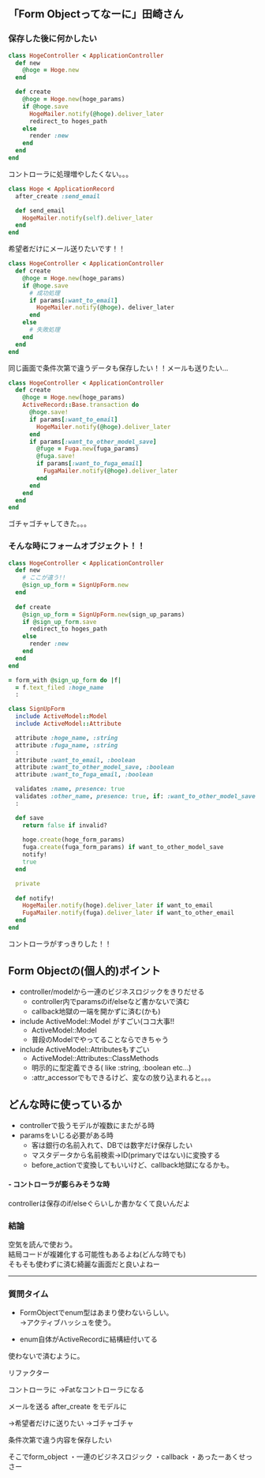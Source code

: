 ## 「Form Objectってなーに」田崎さん

### 保存した後に何かしたい
```ruby
class HogeController < ApplicationController
  def new
    @hoge = Hoge.new
  end

  def create
    @hoge = Hoge.new(hoge_params)
    if @hoge.save
      HogeMailer.notify(@hoge).deliver_later
      redirect_to hoges_path
    else
      render :new
    end
  end
end
```

コントローラに処理増やしたくない。。。
```ruby
class Hoge < ApplicationRecord
  after_create :send_email

  def send_email
    HogeMailer.notify(self).deliver_later
  end
end
```

希望者だけにメール送りたいです！！
```ruby
class HogeController < ApplicationController
  def create
    @hoge = Hoge.new(hoge_params)
    if @hoge.save
      # 成功処理
      if params[:want_to_email]
        HogeMailer.notify(@hoge). deliver_later
      end
    else
      # 失敗処理
    end
  end
end
```

同じ画面で条件次第で違うデータも保存したい！！メールも送りたい...
```ruby
class HogeController < ApplicationController
  def create
    @hoge = Hoge.new(hoge_params)
    ActiveRecord::Base.transaction do
      @hoge.save!
      if params[:want_to_email]
        HogeMailer.notify(@hoge).deliver_later
      end
      if params[:want_to_other_model_save]
        @fuge = Fuga.new(fuga_params)
        @fuga.save!
        if params[:want_to_fuga_email]
          FugaMailer.notify(@hoge).deliver_later
        end
      end
    end
  end
end
```

ゴチャゴチャしてきた。。。

### そんな時にフォームオブジェクト！！
```ruby
class HogeController < ApplicationController
  def new
    # ここが違う!!
    @sign_up_form = SignUpForm.new
  end
  
  def create
    @sign_up_form = SignUpForm.new(sign_up_params)
    if @sign_up_form.save
      redirect_to hoges_path
    else
      render :new
    end
  end
end
```

```ruby
= form_with @sign_up_form do |f|
  = f.text_filed :hoge_name
  :
```

```ruby
class SignUpForm
  include ActiveModel::Model
  include ActiveModel::Attribute

  attribute :hoge_name, :string
  attribute :fuga_name, :string
  :
  attribute :want_to_email, :boolean
  attribute :want_to_other_model_save, :boolean 
  attribute :want_to_fuga_email, :boolean

  validates :name, presence: true
  validates :other_name, presence: true, if: :want_to_other_model_save
  :

  def save
    return false if invalid?
    
    hoge.create(hoge_form_params)
    fuga.create(fuga_form_params) if want_to_other_model_save
    notify!
    true
  end

  private
  
  def notify!
    HogeMailer.notify(hoge).deliver_later if want_to_email
    FugaMailer.notify(fuga).deliver_later if want_to_other_email
  end
end
```

コントローラがすっきりした！！

## Form Objectの(個人的)ポイント
- controller/modelから一連のビジネスロジックをきりだせる
  - controller内でparamsのif/elseなど書かないで済む
  - callback地獄の一端を開かずに済む(かも)
- include ActiveModel::Model がすごい(ココ大事!!
  - ActiveModel::Model
  - 普段のModelでやってることならできちゃう
- include ActiveModel::Attributesもすごい
  - ActiveModel::Attributes::ClassMethods
  - 明示的に型定義できる( like :string, :boolean etc…)
  - :attr_accessorでもできるけど、変なの放り込まれると。。。

## どんな時に使っているか
- controllerで扱うモデルが複数にまたがる時
- paramsをいじる必要がある時<br>
  - 客は銀行の名前入れて、DBでは数字だけ保存したい
  - マスタデータから名前検索→ID(primaryではない)に変換する
  - before_actionで変換してもいいけど、callback地獄になるかも。

#### - コントローラが膨らみそうな時
controllerは保存のif/elseぐらいしか書かなくて良いんだよ


### 結論
空気を読んで使おう。<br>
結局コードが複雑化する可能性もあるよね(どんな時でも)<br>
そもそも使わずに済む綺麗な画面だと良いよねー

---
### 質問タイム
- FormObjectでenum型はあまり使わないらしい。<br>
→アクティブハッシュを使う。

- enum自体がActiveRecordに結構紐付いてる

使わないで済むように。

リファクター

コントローラに
→Fatなコントローラになる

メールを送る
after_create をモデルに

→希望者だけに送りたい
→ゴチャゴチャ

条件次第で違う内容を保存したい

そこでform_object
・一連のビジネスロジック
・callback
・あったーあくせっさー




